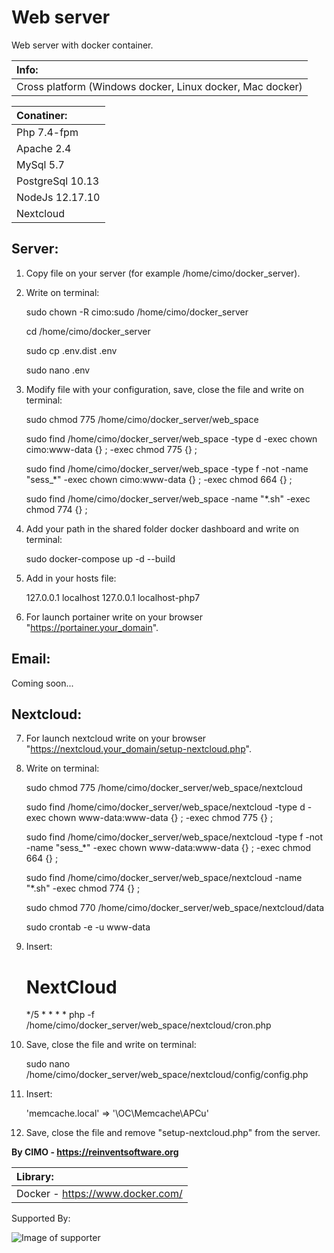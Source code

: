 Web server
==============

Web server with docker container.

| Info: |
|:---|
| Cross platform (Windows docker, Linux docker, Mac docker) |

| Conatiner: |
|:---|
| Php 7.4-fpm |
| Apache 2.4 |
| MySql 5.7 |
| PostgreSql 10.13 |
| NodeJs 12.17.10 |
| Nextcloud |

## Server:
1) Copy file on your server (for example /home/cimo/docker_server).

2) Write on terminal:

    sudo chown -R cimo:sudo /home/cimo/docker_server
    
    cd /home/cimo/docker_server
    
    sudo cp .env.dist .env
    
    sudo nano .env

3) Modify file with your configuration, save, close the file and write on terminal:

    sudo chmod 775 /home/cimo/docker_server/web_space
    
    sudo find /home/cimo/docker_server/web_space -type d -exec chown cimo:www-data {} \; -exec chmod 775 {} \;
    
    sudo find /home/cimo/docker_server/web_space -type f -not -name "sess_*" -exec chown cimo:www-data {} \; -exec chmod 664 {} \;
    
    sudo find /home/cimo/docker_server/web_space -name "*.sh" -exec chmod 774 {} \;

4) Add your path in the shared folder docker dashboard and write on terminal:

    sudo docker-compose up -d --build

5) Add in your hosts file:

    127.0.0.1 localhost
    127.0.0.1 localhost-php7

6) For launch portainer write on your browser "https://portainer.your_domain".

## Email:
Coming soon...

## Nextcloud:
7) For launch nextcloud write on your browser "https://nextcloud.your_domain/setup-nextcloud.php".

8) Write on terminal:

    sudo chmod 775 /home/cimo/docker_server/web_space/nextcloud
        
    sudo find /home/cimo/docker_server/web_space/nextcloud -type d -exec chown www-data:www-data {} \; -exec chmod 775 {} \;
        
    sudo find /home/cimo/docker_server/web_space/nextcloud -type f -not -name "sess_*" -exec chown www-data:www-data {} \; -exec chmod 664 {} \;
        
    sudo find /home/cimo/docker_server/web_space/nextcloud -name "*.sh" -exec chmod 774 {} \;

    sudo chmod 770 /home/cimo/docker_server/web_space/nextcloud/data
    
    sudo crontab -e -u www-data

9) Insert:

    # NextCloud
    */5 * * * * php -f /home/cimo/docker_server/web_space/nextcloud/cron.php

10) Save, close the file and write on terminal:

    sudo nano /home/cimo/docker_server/web_space/nextcloud/config/config.php

11) Insert:

    'memcache.local' => '\OC\Memcache\APCu'

12) Save, close the file and remove "setup-nextcloud.php" from the server.

<b>By CIMO - https://reinventsoftware.org</b>

| Library: |
|:---|
| Docker - https://www.docker.com/ |

Supported By:

![Image of supporter](https://avatars0.githubusercontent.com/u/878437?s=200&v=4)
